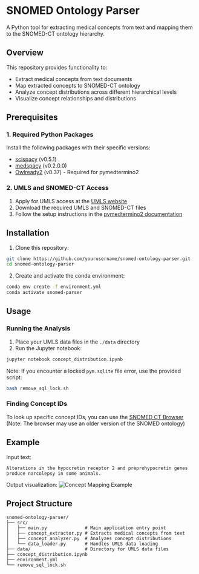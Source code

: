 # SNOMED Ontology Parser

A Python tool for extracting medical concepts from text and mapping them to the SNOMED-CT ontology hierarchy.

## Overview

This repository provides functionality to:
- Extract medical concepts from text documents
- Map extracted concepts to SNOMED-CT ontology
- Analyze concept distributions across different hierarchical levels
- Visualize concept relationships and distributions

## Prerequisites

### 1. Required Python Packages

Install the following packages with their specific versions:
- [scispacy](https://github.com/allenai/scispacy) (v0.5.1)
- [medspacy](https://github.com/medspacy/medspacy) (v0.2.0.0)
- [Owlready2](https://owlready2.readthedocs.io/en/latest/pymedtermino2.html) (v0.37) - Required for pymedtermino2

### 2. UMLS and SNOMED-CT Access

1. Apply for UMLS access at the [UMLS website](https://www.nlm.nih.gov/research/umls/)
2. Download the required UMLS and SNOMED-CT files
3. Follow the setup instructions in the [pymedtermino2 documentation](https://owlready2.readthedocs.io/en/latest/pymedtermino2.html)

## Installation

1. Clone this repository:
```bash
git clone https://github.com/yourusername/snomed-ontology-parser.git
cd snomed-ontology-parser
```

2. Create and activate the conda environment:
```bash
conda env create -f environment.yml
conda activate snomed-parser
```

## Usage

### Running the Analysis

1. Place your UMLS data files in the `./data` directory
2. Run the Jupyter notebook:
```bash
jupyter notebook concept_distribution.ipynb
```

Note: If you encounter a locked `pym.sqlite` file error, use the provided script:
```bash
bash remove_sql_lock.sh
```

### Finding Concept IDs

To look up specific concept IDs, you can use the [SNOMED CT Browser](https://bioportal.bioontology.org/ontologies/SNOMEDCT?p=classes)
(Note: The browser may use an older version of the SNOMED ontology)

## Example

Input text:
```
Alterations in the hypocretin receptor 2 and preprohypocretin genes produce narcolepsy in some animals.
```

Output visualization:
![Concept Mapping Example](https://i.imgur.com/Cr9aYBH.png)

## Project Structure

```
snomed-ontology-parser/
├── src/
│   ├── main.py              # Main application entry point
│   ├── concept_extractor.py # Extracts medical concepts from text
│   ├── concept_analyzer.py  # Analyzes concept distributions
│   └── data_loader.py       # Handles UMLS data loading
├── data/                    # Directory for UMLS data files
├── concept_distribution.ipynb
├── environment.yml
└── remove_sql_lock.sh
```
